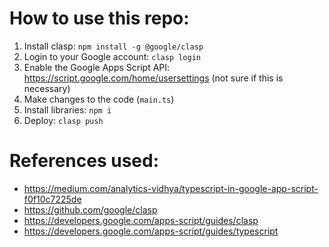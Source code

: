 
How to use this repo:
====

1. Install clasp: `npm install -g @google/clasp`
2. Login to your Google account: `clasp login`
3. Enable the Google Apps Script API: https://script.google.com/home/usersettings (not sure if this is necessary)
4. Make changes to the code (`main.ts`)
5. Install libraries: `npm i`
6. Deploy: `clasp push`

References used:
====
* https://medium.com/analytics-vidhya/typescript-in-google-app-script-f0f10c7225de
* https://github.com/google/clasp
* https://developers.google.com/apps-script/guides/clasp
* https://developers.google.com/apps-script/guides/typescript
